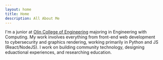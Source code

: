 ```yaml
---
layout: home
title: Home
description: All About Me
---
```


I'm a junior at [Olin College of Engineering](http://olin.edu/) majoring in Engineering with Computing. My work involves everything from front-end web development to cybersecurity and graphics rendering, working primarily in Python and JS (React/NodeJS). I work on building community technology, designing eduactional experiences, and researching education.